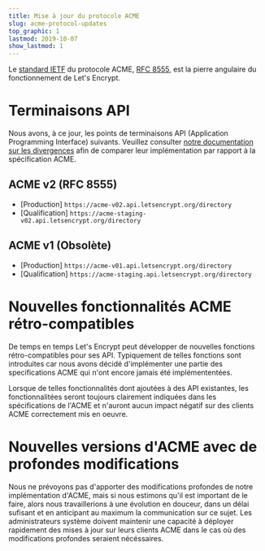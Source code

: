 ```yaml
---
title: Mise à jour du protocole ACME
slug: acme-protocol-updates
top_graphic: 1
lastmod: 2019-10-07
show_lastmod: 1
---
```



Le [standard IETF](/2019/03/11/acme-protocol-ietf-standard.html) du protocole ACME, [RFC 8555](https://datatracker.ietf.org/doc/rfc8555/), est la pierre angulaire du fonctionnement de Let's Encrypt.

# Terminaisons API

Nous avons, à ce jour, les points de terminaisons API (Application Programming Interface) suivants. Veuillez consulter [notre documentation sur les  divergences](https://github.com/letsencrypt/boulder/blob/master/docs/acme-divergences.md) afin de comparer leur implémentation par rapport à la spécification ACME.

## ACME v2 (RFC 8555)

* [Production] `https://acme-v02.api.letsencrypt.org/directory`
* [Qualification] `https://acme-staging-v02.api.letsencrypt.org/directory`

## ACME v1 (Obsolète)

* [Production] `https://acme-v01.api.letsencrypt.org/directory`
* [Qualification] `https://acme-staging.api.letsencrypt.org/directory`

# Nouvelles fonctionnalités ACME rétro-compatibles

De temps en temps Let's Encrypt peut développer de nouvelles fonctions rétro-compatibles pour ses API. Typiquement de telles fonctions sont introduites car nous avons décidé d'implémenter une partie des specifications ACME qui n'ont encore jamais été implémententées.

Lorsque de telles fonctionnalités dont ajoutées à des API existantes, les fonctionnalitées seront toujours clairement indiquées dans les spécifications de l'ACME et n'auront aucun impact négatif sur des clients ACME correctement mis en oeuvre.

# Nouvelles versions d'ACME avec de profondes modifications

Nous ne prévoyons pas d'apporter des modifications profondes de notre implémentation d'ACME, mais si nous estimons qu'il est important de le faire, alors nous travaillerions à une évolution en douceur, dans un délai sufisant et en anticipant au maximum la communication sur ce sujet. Les administrateurs système doivent maintenir une capacité à déployer rapidement des mises à jour sur leurs clients ACME dans le cas où des modifications profondes seraient nécéssaires.

